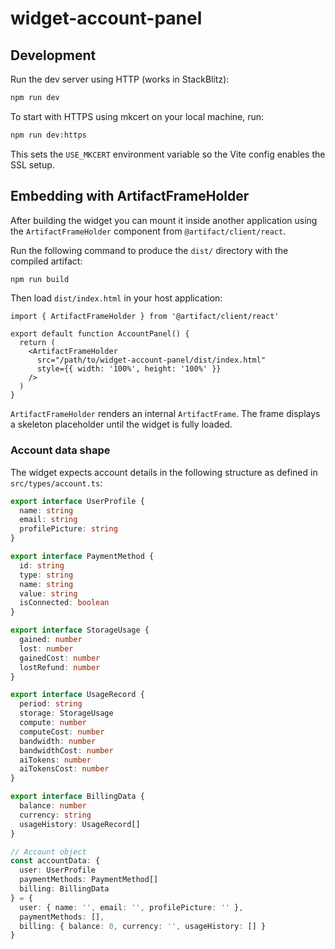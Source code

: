 # widget-account-panel

## Development

Run the dev server using HTTP (works in StackBlitz):

```bash
npm run dev
```

To start with HTTPS using mkcert on your local machine, run:

```bash
npm run dev:https
```

This sets the `USE_MKCERT` environment variable so the Vite config enables the SSL setup.

## Embedding with ArtifactFrameHolder

After building the widget you can mount it inside another application using the
`ArtifactFrameHolder` component from `@artifact/client/react`.

Run the following command to produce the `dist/` directory with the compiled
artifact:

```bash
npm run build
```

Then load `dist/index.html` in your host application:

```tsx
import { ArtifactFrameHolder } from '@artifact/client/react'

export default function AccountPanel() {
  return (
    <ArtifactFrameHolder
      src="/path/to/widget-account-panel/dist/index.html"
      style={{ width: '100%', height: '100%' }}
    />
  )
}
```

`ArtifactFrameHolder` renders an internal `ArtifactFrame`. The frame displays a
skeleton placeholder until the widget is fully loaded.

### Account data shape

The widget expects account details in the following structure as defined in
`src/types/account.ts`:

```ts
export interface UserProfile {
  name: string
  email: string
  profilePicture: string
}

export interface PaymentMethod {
  id: string
  type: string
  name: string
  value: string
  isConnected: boolean
}

export interface StorageUsage {
  gained: number
  lost: number
  gainedCost: number
  lostRefund: number
}

export interface UsageRecord {
  period: string
  storage: StorageUsage
  compute: number
  computeCost: number
  bandwidth: number
  bandwidthCost: number
  aiTokens: number
  aiTokensCost: number
}

export interface BillingData {
  balance: number
  currency: string
  usageHistory: UsageRecord[]
}

// Account object
const accountData: {
  user: UserProfile
  paymentMethods: PaymentMethod[]
  billing: BillingData
} = {
  user: { name: '', email: '', profilePicture: '' },
  paymentMethods: [],
  billing: { balance: 0, currency: '', usageHistory: [] }
}
```

